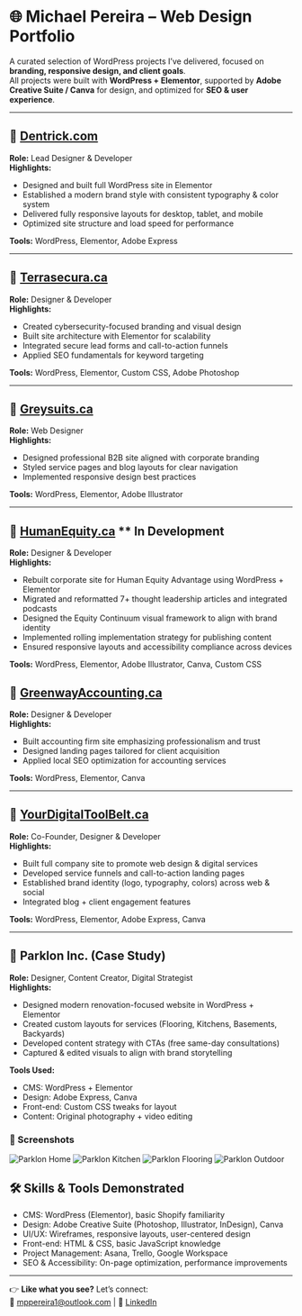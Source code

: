 # 🌐 Michael Pereira – Web Design Portfolio

A curated selection of WordPress projects I’ve delivered, focused on **branding, responsive design, and client goals**.  
All projects were built with **WordPress + Elementor**, supported by **Adobe Creative Suite / Canva** for design, and optimized for **SEO & user experience**.

---

## 🔹 [Dentrick.com](https://dentrick.com)

**Role:** Lead Designer & Developer  
**Highlights:**
- Designed and built full WordPress site in Elementor  
- Established a modern brand style with consistent typography & color system  
- Delivered fully responsive layouts for desktop, tablet, and mobile  
- Optimized site structure and load speed for performance  

**Tools:** WordPress, Elementor, Adobe Express  

---


## 🔹 [Terrasecura.ca](terrasecura.ca)

**Role:** Designer & Developer  
**Highlights:**
- Created cybersecurity-focused branding and visual design  
- Built site architecture with Elementor for scalability  
- Integrated secure lead forms and call-to-action funnels  
- Applied SEO fundamentals for keyword targeting  

**Tools:** WordPress, Elementor, Custom CSS, Adobe Photoshop  

---

## 🔹 [Greysuits.ca](https://greysuits.ca)

**Role:** Web Designer  
**Highlights:**
- Designed professional B2B site aligned with corporate branding  
- Styled service pages and blog layouts for clear navigation  
- Implemented responsive design best practices  

**Tools:** WordPress, Elementor, Adobe Illustrator  

---
## 🔹 [HumanEquity.ca](https://humanequity.ca) ** In Development

**Role:** Designer & Developer  
**Highlights:**
- Rebuilt corporate site for Human Equity Advantage using WordPress + Elementor  
- Migrated and reformatted 7+ thought leadership articles and integrated podcasts  
- Designed the Equity Continuum visual framework to align with brand identity  
- Implemented rolling implementation strategy for publishing content  
- Ensured responsive layouts and accessibility compliance across devices  

**Tools:** WordPress, Elementor, Adobe Illustrator, Canva, Custom CSS  

## 🔹 [GreenwayAccounting.ca](https://greenwayaccounting.ca)

**Role:** Designer & Developer  
**Highlights:**
- Built accounting firm site emphasizing professionalism and trust  
- Designed landing pages tailored for client acquisition  
- Applied local SEO optimization for accounting services  

**Tools:** WordPress, Elementor, Canva  

---

## 🔹 [YourDigitalToolBelt.ca](https://yourdigitaltoolbelt.ca)

**Role:** Co-Founder, Designer & Developer  
**Highlights:**
- Built full company site to promote web design & digital services  
- Developed service funnels and call-to-action landing pages  
- Established brand identity (logo, typography, colors) across web & social  
- Integrated blog + client engagement features  

**Tools:** WordPress, Elementor, Adobe Express, Canva  

---

## 🔹 Parklon Inc. (Case Study)

**Role:** Designer, Content Creator, Digital Strategist  
**Highlights:**
- Designed modern renovation-focused website in WordPress + Elementor  
- Created custom layouts for services (Flooring, Kitchens, Basements, Backyards)  
- Developed content strategy with CTAs (free same-day consultations)  
- Captured & edited visuals to align with brand storytelling

**Tools Used:**  
- CMS: WordPress + Elementor  
- Design: Adobe Express, Canva  
- Front-end: Custom CSS tweaks for layout  
- Content: Original photography + video editing 

### 📸 Screenshots

![Parklon Home](IMG_6883.jpeg)
![Parklon Kitchen](IMG_6884.jpeg)
![Parklon Flooring](IMG_6885.jpeg)
![Parklon Outdoor](IMG_6886.jpeg)


## 🛠 Skills & Tools Demonstrated
- CMS: WordPress (Elementor), basic Shopify familiarity  
- Design: Adobe Creative Suite (Photoshop, Illustrator, InDesign), Canva  
- UI/UX: Wireframes, responsive layouts, user-centered design  
- Front-end: HTML & CSS, basic JavaScript knowledge  
- Project Management: Asana, Trello, Google Workspace  
- SEO & Accessibility: On-page optimization, performance improvements  

---

👉 **Like what you see?** Let’s connect:  
📧 mppereira1@outlook.com | 💼 [LinkedIn](https://www.linkedin.com/in/michael-pereira-8619601b6/)
